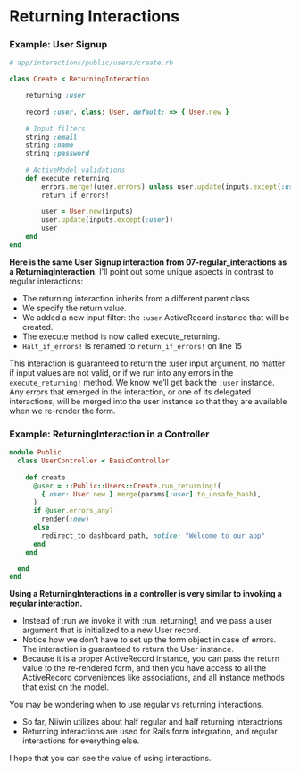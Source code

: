 # Returning Interactions
### Example: User Signup
```ruby
# app/interactions/public/users/create.rb

class Create < ReturningInteraction

	returning :user
	
	record :user, class: User, default: => { User.new }
	
	# Input filters
	string :email
	string :name
	string :password
	
	# ActiveModel validations
	def execute_returning
		errors.merge!(user.errors) unless user.update(inputs.except(:user))
		return_if_errors!
		
		user = User.new(inputs)
	    user.update(inputs.except(:user))
	    user
	end
end

```

**Here is the same User Signup interaction from 07-regular_interactions as a ReturningInteraction.** I'll point out some unique aspects in contrast to regular interactions:

* The returning interaction inherits from a different parent class.
* We specify the return value.
* We added a new input filter: the `:user` ActiveRecord instance that will be created.
* The execute method is now called execute_returning.
* `Halt_if_errors!` Is renamed to `return_if_errors!` on line 15

This interaction is guaranteed to return the :user input argument, no matter if input values are not valid, or if we run into any errors in the `execute_returning!` method. We know we’ll get back the `:user` instance. Any errors that emerged in the interaction, or one of its delegated interactions, will be merged into the user instance so that they are available when we re-render the form.

### Example: ReturningInteraction in a Controller

```ruby
module Public
  class UserController < BasicController
    
    def create
      @user = ::Public::Users::Create.run_returning!(
        { user: User.new }.merge(params[:user].to_unsafe_hash),
      )
      if @user.errors_any?
        render(:new)
      else
        redirect_to dashboard_path, notice: "Welcome to our app"
      end
    end

  end 
end
```

**Using a ReturningInteractions in a controller is very similar to invoking a regular interaction.**
* Instead of :run we invoke it with :run_returning!, and we pass a user argument that is initialized to a new User record.
* Notice how we don’t have to set up the form object in case of errors. The interaction is guaranteed to return the User instance.
* Because it is a proper ActiveRecord instance, you can pass the return value to the re-rendered form, and then you have access to all the ActiveRecord conveniences like associations, and all instance methods that exist on the model.

You may be wondering when to use regular vs returning interactions.
* So far, Niiwin utilizes about half regular and half returning interactrions
* Returning interactions are used for Rails form integration, and regular interactions for everything else.

I hope that you can see the value of using interactions.

